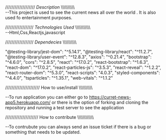 /////////////////// *Description*   \\\\\\\\\\\\\\\\\\\\\
--This project is used to see the current news all over the world . It is also used fo entertainment purposes.

//////////////////  *Technologies Used* \\\\\\\\\\\\\\\\\\\\\\\
 --Html,Css,Reactjs,javascript

////////////////// *Dependecies* \\\\\\\\\\\\\\\\\\\

 "@testing-library/jest-dom": "^5.14.1",
    "@testing-library/react": "^11.2.7",
    "@testing-library/user-event": "^12.8.3",
    "axios": "^0.21.4",
    "bootstrap": "^4.6.0",
    "cors": "^2.8.5",
    "react": "^17.0.2",
    "react-bootstrap": "^1.6.3",
    "react-dom": "^17.0.2",
    "react-particles-js": "^3.5.3",
    "react-reveal": "^1.2.2",
    "react-router-dom": "^5.3.0",
    "react-scripts": "4.0.3",
    "styled-components": "^4.4.0",
    "tsparticles": "^1.35.1",
    "web-vitals": "^1.1.2"

////////////////////// How to use/install \\\\\\\\\\\\\\\\\\\

--To run application you can either go to https://curret-news-app5.herokuapp.com/  or there is the option of forking and cloning the repository and running a test server to see the application


///////////////////// How to contribute \\\\\\\\\\\\\\\\\\\\\\\\

--To contrubute you can always send an issue ticket if there is a bug or something that needs to be updated.